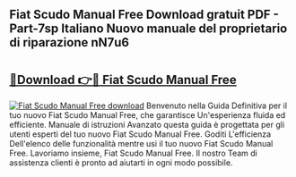## Fiat Scudo Manual Free Download gratuit PDF - Part-7sp Italiano Nuovo manuale del proprietario di riparazione nN7u6

# <h2><a href="http://dfarnp.blite.top/?on=Fiat+Scudo+Manual+Free">🔗Download 👉🔴 Fiat Scudo Manual Free</a></h2>

[![Fiat Scudo Manual Free download](https://i.imgur.com/lujVjoI.png)](http://dfarnp.blite.top/?on=Fiat+Scudo+Manual+Free)
Benvenuto nella Guida Definitiva per il tuo nuovo Fiat Scudo Manual Free, che garantisce Un'esperienza fluida ed efficiente. Manuale di istruzioni Avanzato questa guida è progettata per gli utenti esperti del tuo nuovo Fiat Scudo Manual Free. Goditi L'efficienza Dell'elenco delle funzionalità mentre usi il tuo nuovo Fiat Scudo Manual Free. Lavoriamo insieme, Fiat Scudo Manual Free. Il nostro Team di assistenza clienti è pronto ad aiutarti in ogni modo possibile.
